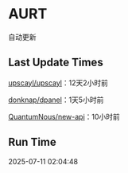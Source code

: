 # AURT

自动更新


## Last Update Times

[upscayl/upscayl](https://github.com/upscayl/upscayl)：12天2小时前

[donknap/dpanel](https://github.com/donknap/dpanel)：1天5小时前

[QuantumNous/new-api](https://github.com/QuantumNous/new-api)：10小时前


## Run Time
2025-07-11 02:04:48

